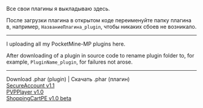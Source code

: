 <p>Все свои плагины я выкладываю здесь.

После загрузки плагина в открытом коде переименуйте папку плагина в,
например, <code>НазваниеПлагина_plugin</code>,
чтобы никаких сбоев не возникало.</p>
<hr>
<p>I uploading all my PocketMine-MP plugins here.

After downloading of a plugin in source code to rename plugin folder to,
for example, <code>PluginName_plugin</code>,
for failures not arose.</p>
<hr>
<p>Download .phar (plugin) | Скачать .phar (плагин)<br>
<a href="http://vk.com/doc155272407_370353839">SecureAccount v1.1</a><br>
<a href="http://vk.com/doc155272407_370354190">PVPPlayer v1.0</a><br>
<a href="http://vk.com/doc155272407_370430192">ShoppingCartPE v1.0 beta</a>
</p>
